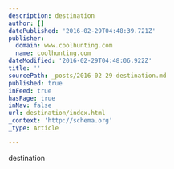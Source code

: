 ```yaml
---
description: destination
author: []
datePublished: '2016-02-29T04:48:39.721Z'
publisher:
  domain: www.coolhunting.com
  name: coolhunting.com
dateModified: '2016-02-29T04:48:06.922Z'
title: ''
sourcePath: _posts/2016-02-29-destination.md
published: true
inFeed: true
hasPage: true
inNav: false
url: destination/index.html
_context: 'http://schema.org'
_type: Article

---
```

destination